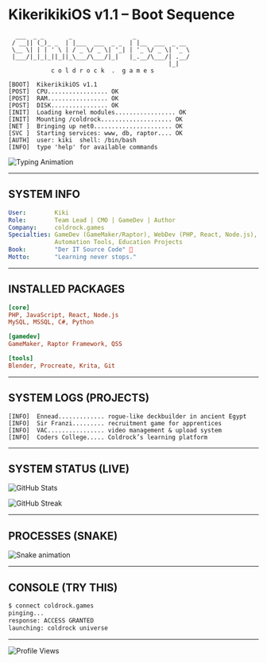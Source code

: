 # KikerikikiOS v1.1 – Boot Sequence

```text
  ___  _ _       _                 _                
 / __|| (_)_ _  | |___  ___  _ _  | |__  ___  _ __ 
 \__ \| | | ' \ | / _ \/ _ \| '_| | '_ \/ _ \| '_ \
 |___/|_|_|_||_||_\___/\___/|_|   |_.__/\___/| .__/
                                             |_|   
            c o l d r o c k  .  g a m e s
```

```text
[BOOT]  KikerikikiOS v1.1
[POST]  CPU................. OK
[POST]  RAM................. OK
[POST]  DISK................ OK
[INIT]  Loading kernel modules................. OK
[INIT]  Mounting /coldrock.................... OK
[NET ]  Bringing up net0...................... OK
[SVC ]  Starting services: www, db, raptor.... OK
[AUTH]  user: kiki  shell: /bin/bash
[INFO]  type 'help' for available commands
```

![Typing Animation](https://readme-typing-svg.herokuapp.com?font=Fira+Code&size=20&duration=2800&pause=800&color=60AAFF&center=true&vCenter=true&width=720&lines=KikerikikiOS+v1.1+online;Loading+modules...;coldrock.games+mounted;System+status:+OK;Welcome)

---

## SYSTEM INFO

```yaml
User:        Kiki
Role:        Team Lead | CMO | GameDev | Author
Company:     coldrock.games
Specialties: GameDev (GameMaker/Raptor), WebDev (PHP, React, Node.js),
             Automation Tools, Education Projects
Book:        "Der IT Source Code" 📘
Motto:       "Learning never stops."
```

---

## INSTALLED PACKAGES

```ini
[core]
PHP, JavaScript, React, Node.js
MySQL, MSSQL, C#, Python

[gamedev]
GameMaker, Raptor Framework, QSS

[tools]
Blender, Procreate, Krita, Git
```

---

## SYSTEM LOGS (PROJECTS)

```log
[INFO]  Ennead............. rogue-like deckbuilder in ancient Egypt
[INFO]  Sir Franzi......... recruitment game for apprentices
[INFO]  VAC................ video management & upload system
[INFO]  Coders College..... Coldrock’s learning platform
```

---

## SYSTEM STATUS (LIVE)

![GitHub Stats](https://github-readme-stats.vercel.app/api?username=kikerikiki&show_icons=true&theme=radical&hide_border=true&bg_color=0D1117&title_color=60AAFF&icon_color=60AAFF)

![GitHub Streak](https://github-readme-streak-stats.herokuapp.com/?user=kikerikiki&theme=radical&hide_border=true&background=0D1117&ring=60AAFF&fire=FF4080&currStreakLabel=60AAFF)

---

## PROCESSES (SNAKE)

![Snake animation](https://github.com/kikerikiki/kikerikiki/blob/output/github-contribution-grid-snake.svg)

---

## CONSOLE (TRY THIS)

```bash
$ connect coldrock.games
pinging...
response: ACCESS GRANTED
launching: coldrock universe
```

---

![Profile Views](https://komarev.com/ghpvc/?username=kikerikiki&label=system%20accesses&color=60AAFF&style=for-the-badge)
